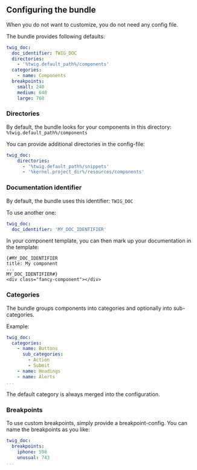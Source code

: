 ## Configuring the bundle

When you do not want to customize, you do not need any config file.

The bundle provides following defaults:

```yaml
twig_doc:
  doc_identifier: TWIG_DOC
  directories:
    - '%twig.default_path%/components'
  categories:
    - name: Components
  breakpoints:
    small: 240
    medium: 640
    large: 768
```

### Directories

By default, the bundle looks for your components in this directory: `%twig.default_path%/components`

You can provide additional directories in the config-file:

```yaml
twig_doc:
    directories:
      - '%twig.default_path%/snippets'
      - '%kernel.project_dir%/resources/components'
```

### Documentation identifier

By default, the bundle uses this identifier: `TWIG_DOC`

To use another one:

```yaml
twig_doc:
  doc_identifier: 'MY_DOC_IDENTIFIER'
```

In your component template, you can then mark up your documentation in the template:

```twig
{#MY_DOC_IDENTIFIER
title: My component
...
MY_DOC_IDENTIFIER#}
<div class="fancy-component"></div>
```

### Categories

The bundle groups components into categories and optionally into sub-categories.

Example:

```yaml
twig_doc:
  categories:
    - name: Buttons
      sub_categories:
        - Action
        - Submit
    - name: Headings
    - name: Alerts
...
```

The default category is always merged into the configuration.


### Breakpoints

To use custom breakpoints, simply provide a breakpoint-config. You can name the breakpoints as you like:

```yaml
twig_doc:
  breakpoints:
    iphone: 598
    unusual: 743
...
```
